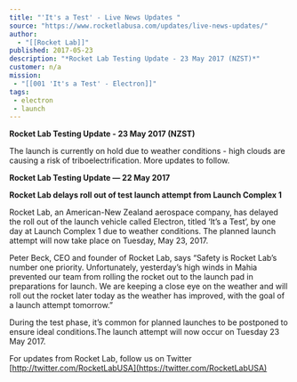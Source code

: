```yaml
---
title: "'It's a Test' - Live News Updates "
source: "https://www.rocketlabusa.com/updates/live-news-updates/"
author:
  - "[[Rocket Lab]]"
published: 2017-05-23
description: "*Rocket Lab Testing Update - 23 May 2017 (NZST)*"
customer: n/a
mission:
 - "[[001 'It's a Test' - Electron]]"
tags:
 - electron
 - launch
---
```

**Rocket Lab Testing Update - 23 May 2017 (NZST)**

The launch is currently on hold due to weather conditions - high clouds are causing a risk of triboelectrification. More updates to follow.

**Rocket Lab Testing Update ― 22 May 2017**

**Rocket Lab delays roll out of test launch attempt from Launch Complex 1**

Rocket Lab, an American-New Zealand aerospace company, has delayed the roll out of the launch vehicle called Electron, titled ‘It’s a Test’, by one day at Launch Complex 1 due to weather conditions. The planned launch attempt will now take place on Tuesday, May 23, 2017.

Peter Beck, CEO and founder of Rocket Lab, says “Safety is Rocket Lab’s number one priority. Unfortunately, yesterday’s high winds in Mahia prevented our team from rolling the rocket out to the launch pad in preparations for launch. We are keeping a close eye on the weather and will roll out the rocket later today as the weather has improved, with the goal of a launch attempt tomorrow.”

During the test phase, it’s common for planned launches to be postponed to ensure ideal conditions.The launch attempt will now occur on Tuesday 23 May 2017.

For updates from Rocket Lab, follow us on Twitter [http://twitter.com/RocketLabUSA](https://twitter.com/RocketLabUSA)


